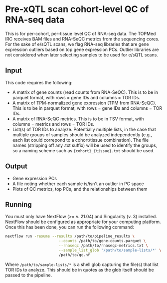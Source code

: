 # Pre-xQTL scan cohort-level QC of RNA-seq data

This is for per-cohort, per-tissue level QC of RNA-seq data. The TOPMed IRC receives BAM files and RNA-SeQC metrics from the sequencing cores. For the sake of e/sQTL scans, we flag RNA-seq libraries that are gene expression outliers based on top gene expression PCs. Outlier libraries are not considered when later selecting samples to be used for e/sQTL scans.

## Input

This code requires the following:
* A matrix of gene counts (read counts from RNA-SeQC). This is to be in parquet format, with rows = gene IDs and columns = TOR IDs.
* A matrix of TPM-normalized gene expression (TPM from RNA-SeQC).  This is to be in parquet format, with rows = gene IDs and columns = TOR IDs.
* A matrix of RNA-SeQC metrics. This is to be in TSV format, with columns = metrics and rows = TOR IDs.
* List(s) of TOR IDs to analyze. Potentially multiple lists, in the case that multiple groups of samples should be analyzed independently (e.g., each list could correpond to a cohort/tissue combination). The file names (stripping off any .txt suffix) will be used to identify the groups, so a naming scheme such as `{cohort}_{tissue}.txt` should be used.

## Output

* Gene expression PCs
* A file noting whether each sample is/isn't an outlier in PC space
* Plots of QC metrics, top PCs, and the relationships between them

## Running

You must only have NextFlow (>= v. 21.04) and Singularity (v. 3) installed. NextFlow should be configured as appropriate for your computing platform. Once this has been done, you can run the following command:

```bash
nextflow run -resume --results /path/to/pipeline_results \
                        --counts /path/to/gene-counts.parquet \
                        --rnaseqc /path/to/rnaseqc-metrics.txt \
                        --sample_list_glob '/path/to/sample-lists/*' \
                        /path/to/qc.nf
```

Where `/path/to/sample-lists/*` is a shell glob capturing the file(s) that list TOR IDs to analyze. This should be in quotes as the glob itself should be passed to the pipeline.